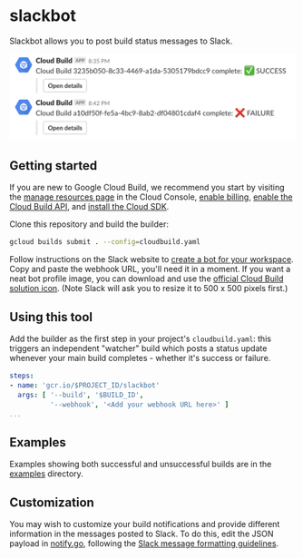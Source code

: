 # slackbot

Slackbot allows you to post build status messages to Slack.

![Slack screenshot](assets/screenshot.png)

## Getting started

If you are new to Google Cloud Build, we recommend you start by visiting the [manage resources page](https://console.cloud.google.com/cloud-resource-manager) in the Cloud Console, [enable billing](https://cloud.google.com/billing/docs/how-to/modify-project), [enable the Cloud Build API](https://console.cloud.google.com/flows/enableapi?apiid=cloudbuild.googleapis.com), and [install the Cloud SDK](https://cloud.google.com/sdk/docs/).

Clone this repository and build the builder:
```sh
gcloud builds submit . --config=cloudbuild.yaml
```

Follow instructions on the Slack website to [create a bot for your workspace](https://get.slack.help/hc/en-us/articles/115005265703-Create-a-bot-for-your-workspace).  Copy and paste the webhook URL, you'll need it in a moment.  If you want a neat bot profile image, you can download and use the [official Cloud Build solution icon](https://cloud.google.com/icons/).  (Note Slack will ask you to resize it to 500 x 500 pixels first.)

## Using this tool

Add the builder as the first step in your project's `cloudbuild.yaml`: this triggers an independent "watcher" build which posts a status update whenever your main build completes - whether it's success or failure.

```yaml
steps:
- name: 'gcr.io/$PROJECT_ID/slackbot'
  args: [ '--build', '$BUILD_ID',
          '--webhook', '<Add your webhook URL here>' ]
...
```

## Examples

Examples showing both successful and unsuccessful builds are in the [examples](examples/) directory.

## Customization

You may wish to customize your build notifications and provide different information in the messages posted to Slack.  To do this, edit the JSON payload in [notify.go](slackbot/notify.go), following the [Slack message formatting guidelines](https://api.slack.com/docs/message-formatting).
